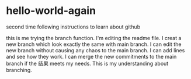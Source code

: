 # hello-world-again
second time following instructions to learn about github

this is me trying the branch function. I'm editing the readme file.
I creat a new branch which look exactly the same with main branch.
I can edit the new branch without causing any chaos to the main branch.
I can add lines and see how they work.
I can merge the new commitments to the main branch if the 结果 meets my needs.
This is my understanding about branching.
